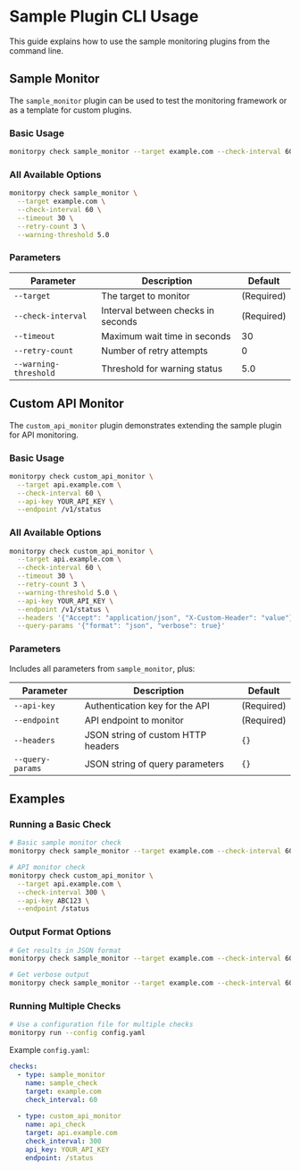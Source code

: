 # Sample Plugin CLI Usage

This guide explains how to use the sample monitoring plugins from the command line.

## Sample Monitor

The `sample_monitor` plugin can be used to test the monitoring framework or as a template for custom plugins.

### Basic Usage

```bash
monitorpy check sample_monitor --target example.com --check-interval 60
```

### All Available Options

```bash
monitorpy check sample_monitor \
  --target example.com \
  --check-interval 60 \
  --timeout 30 \
  --retry-count 3 \
  --warning-threshold 5.0
```

### Parameters

| Parameter | Description | Default |
|-----------|-------------|---------|
| `--target` | The target to monitor | (Required) |
| `--check-interval` | Interval between checks in seconds | (Required) |
| `--timeout` | Maximum wait time in seconds | 30 |
| `--retry-count` | Number of retry attempts | 0 |
| `--warning-threshold` | Threshold for warning status | 5.0 |

## Custom API Monitor

The `custom_api_monitor` plugin demonstrates extending the sample plugin for API monitoring.

### Basic Usage

```bash
monitorpy check custom_api_monitor \
  --target api.example.com \
  --check-interval 60 \
  --api-key YOUR_API_KEY \
  --endpoint /v1/status
```

### All Available Options

```bash
monitorpy check custom_api_monitor \
  --target api.example.com \
  --check-interval 60 \
  --timeout 30 \
  --retry-count 3 \
  --warning-threshold 5.0 \
  --api-key YOUR_API_KEY \
  --endpoint /v1/status \
  --headers '{"Accept": "application/json", "X-Custom-Header": "value"}' \
  --query-params '{"format": "json", "verbose": true}'
```

### Parameters

Includes all parameters from `sample_monitor`, plus:

| Parameter | Description | Default |
|-----------|-------------|---------|
| `--api-key` | Authentication key for the API | (Required) |
| `--endpoint` | API endpoint to monitor | (Required) |
| `--headers` | JSON string of custom HTTP headers | `{}` |
| `--query-params` | JSON string of query parameters | `{}` |

## Examples

### Running a Basic Check

```bash
# Basic sample monitor check
monitorpy check sample_monitor --target example.com --check-interval 60

# API monitor check
monitorpy check custom_api_monitor \
  --target api.example.com \
  --check-interval 300 \
  --api-key ABC123 \
  --endpoint /status
```

### Output Format Options

```bash
# Get results in JSON format
monitorpy check sample_monitor --target example.com --check-interval 60 --output json

# Get verbose output
monitorpy check sample_monitor --target example.com --check-interval 60 --verbose
```

### Running Multiple Checks

```bash
# Use a configuration file for multiple checks
monitorpy run --config config.yaml
```

Example `config.yaml`:

```yaml
checks:
  - type: sample_monitor
    name: sample_check
    target: example.com
    check_interval: 60
    
  - type: custom_api_monitor
    name: api_check
    target: api.example.com
    check_interval: 300
    api_key: YOUR_API_KEY
    endpoint: /status
```